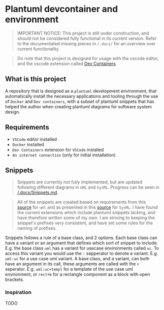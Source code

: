 # Plantuml devcontainer and environment
> IMPORTANT NOTICE:
> This project is still under construction, and should not be considered fully functional in its current version. Refer to the documentated missing pieces in `/.docs/` for an overview over current functionality. 

> Do note that this project is designed for usage with the vscode editor, and the vscode extension called [Dev Containers](https://marketplace.visualstudio.com/items?itemName=ms-vscode-remote.remote-containers)

## What is this project
A repository that is designed as a `plantuml` development environment, that automatically install the necessary applications and tooling through the use of `Docker` and `Dev containers`, with a subset of plantuml snippets that has helped the author when creating plantuml diagrams for software system design.

## Requirements
* `VSCode` editor installed
* `Docker` installed
* `Dev Containers` extension for `VSCode` installed
* `An internet connection` (only for initial installation)

## Snippets
> Snippets are currently not fully implemented, but are updated following different diagrams in `UML` and `SysML`. Progress can be seen in [/.docs/Snippets.md](/.docs/Snippets.md).

> All of the snippets are created based on requirements from this [source](https://sparxsystems.com/resources/tutorials/uml2/) for `uml` and as presented in this [source](https://sysml.org/tutorials/sysml-diagram-tutorial/) for `SysML`.
I have found the current extensions which include plantuml snippets lacking, and have therefore written some of my own. I am striving to keeping the snippet's prefixes very consistent, and have set some rules for the naming of prefixes.

Snippets follows a rule of a base class, and 2 options. Each base class can have a variant or an argument that defines which sort of snippet to include. E.g. the base class `uml` has a variant for usecase environments called `uc`. To access this variant you would use the `:` sepperator to denote a variant. E.g. `uml:uc` for a use case uml variant. A base class, and a variant, can both have an argument in its call, these arguments are called with the `+` seperator. E.g. `uml:uc+templ` for a template of the use case uml environment, or `rect+b` for a rectangle component as a block with open brackets.

### Inspiration
TODO
